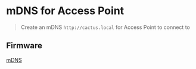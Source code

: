 # mDNS for Access Point

> Create an mDNS `http://cactus.local` for Access Point to connect to

## Firmware

[mDNS](mdns-access-point.ino)
